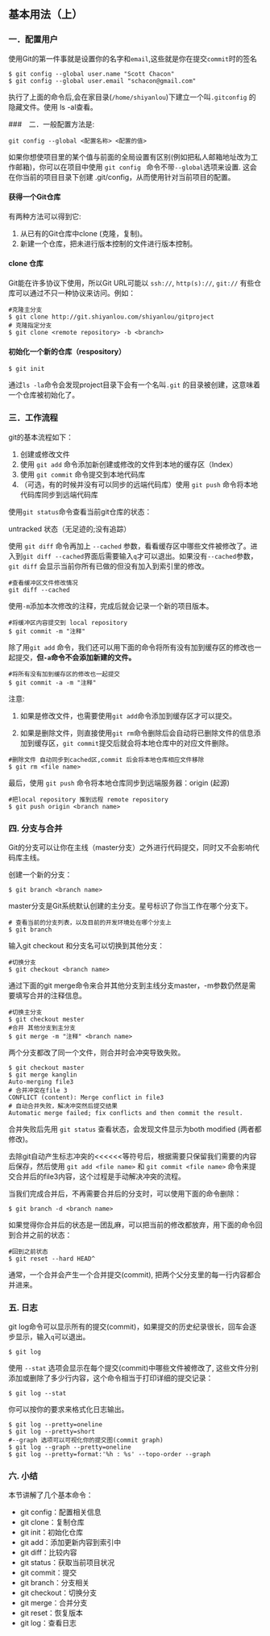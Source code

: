 ## 基本用法（上）

### 一．配置用户
使用Git的第一件事就是设置你的名字和`email`,这些就是你在提交`commit`时的签名

``` shell
$ git config --global user.name "Scott Chacon"
$ git config --global user.email "schacon@gmail.com"
```

执行了上面的命令后,会在家目录(`/home/shiyanlou`)下建立一个叫`.gitconfig` 的隐藏文件。使用 ls -al查看。



###　二．一般配置方法是:

``` shell 
git config --global <配置名称> <配置的值>
```

如果你想使项目里的某个值与前面的全局设置有区别(例如把私人邮箱地址改为工作邮箱)，你可以在项目中使用 `git config `  命令不带` --global `选项来设置. 这会在你当前的项目目录下创建 .git/config，从而使用针对当前项目的配置。





#### 获得一个Git仓库

有两种方法可以得到它:
1. 从已有的Git仓库中clone (克隆，复制)。
2. 新建一个仓库，把未进行版本控制的文件进行版本控制。




#### clone 仓库

Git能在许多协议下使用，所以Git URL可能以 `ssh://`, `http(s)://`, `git://`  有些仓库可以通过不只一种协议来访问。例如：

``` shell
#克隆主分支
$ git clone http://git.shiyanlou.com/shiyanlou/gitproject
# 克隆指定分支
$ git clone <remote repository> -b <branch>
```



#### 初始化一个新的仓库（respository）
``` shell 
$ git init
```

通过`ls -la`命令会发现project目录下会有一个名叫`.git` 的目录被创建，这意味着一个仓库被初始化了。



### 三．工作流程

git的基本流程如下：

1. 创建或修改文件
2. 使用 `git add` 命令添加新创建或修改的文件到本地的缓存区（Index）
3. 使用 `git commit` 命令提交到本地代码库
4. （可选，有的时候并没有可以同步的远端代码库）使用 `git push` 命令将本地代码库同步到远端代码库




使用`git status`命令查看当前git仓库的状态：

untracked 状态（无足迹的;没有追踪）



使用 `git diff` 命令再加上 `--cached` 参数，看看缓存区中哪些文件被修改了。进入到`git diff --cached`界面后需要输入`q`才可以退出。如果没有`--cached`参数，`git diff` 会显示当前你所有已做的但没有加入到索引里的修改。

``` shell
#查看缓冲区文件修改情况
git diff --cached 
```



使用`-m`添加本次修改的注释，完成后就会记录一个新的项目版本。

``` shell
#将缓冲区内容提交到 local repository
$ git commit -m "注释"
```



除了用`git add` 命令，我们还可以用下面的命令将所有没有加到缓存区的修改也一起提交，**但`-a`命令不会添加新建的文件。**
``` shell
#将所有没有加到缓存区的修改也一起提交
$ git commit -a -m "注释"
```



注意: 

1. 如果是修改文件，也需要使用`git add`命令添加到缓存区才可以提交。

2. 如果是删除文件，则直接使用`git rm`命令删除后会自动将已删除文件的信息添加到缓存区，`git commit`提交后就会将本地仓库中的对应文件删除。

``` shell
#删除文件 自动同步到cached区,commit 后会将本地仓库相应文件移除
$ git rm <file name>
```



最后，使用 `git push` 命令将本地仓库同步到远端服务器：origin (起源)

``` shell
#把local repository 推到远程 remote repository
$ git push origin <branch name>
```





###  四. 分支与合并

Git的分支可以让你在主线（master分支）之外进行代码提交，同时又不会影响代码库主线。

创建一个新的分支：
``` shell
$ git branch <branch name> 
```


master分支是Git系统默认创建的主分支。星号标识了你当工作在哪个分支下。
``` shell
# 查看当前的分支列表，以及目前的开发环境处在哪个分支上
$ git branch 
```


输入git checkout 和分支名可以切换到其他分支：
``` shell
#切换分支
$ git checkout <branch name>
```


通过下面的git merge命令来合并其他分支到主线分支master，-m参数仍然是需要填写合并的注释信息。
``` shell
#切换主分支
$ git checkout mester
#合并 其他分支到主分支
$ git merge -m "注释" <branch name>
```

两个分支都改了同一个文件，则合并时会冲突导致失败。
``` shell
$ git checkout master
$ git merge kanglin
Auto-merging file3
# 合并冲突在file 3
CONFLICT (content): Merge conflict in file3 
# 自动合并失败，解决冲突然后提交结果
Automatic merge failed; fix conflicts and then commit the result.
```
合并失败后先用 `git status` 查看状态，会发现文件显示为both modified (两者都修改)。

去除git自动产生标志冲突的<<<<<<等符号后，根据需要只保留我们需要的内容后保存，然后使用 `git add <file name>` 和 `git commit <file name>` 命令来提交合并后的file3内容，这个过程是手动解决冲突的流程。

当我们完成合并后，不再需要合并后的分支时，可以使用下面的命令删除：
``` shell
$ git branch -d <branch name>
```



如果觉得你合并后的状态是一团乱麻，可以把当前的修改都放弃，用下面的命令回到合并之前的状态：

``` shell
#回到之前状态
$ git reset --hard HEAD^
```

通常，一个合并会产生一个合并提交(commit), 把两个父分支里的每一行内容都合并进来。





### 五. 日志

git log命令可以显示所有的提交(commit)，如果提交的历史纪录很长，回车会逐步显示，输入`q`可以退出。

``` shell
$ git log
```



使用 `--stat` 选项会显示在每个提交(commit)中哪些文件被修改了, 这些文件分别添加或删除了多少行内容，这个命令相当于打印详细的提交记录：

```shell
$ git log --stat
```

你可以按你的要求来格式化日志输出。

```shell
$ git log --pretty=oneline
$ git log --pretty=short
#--graph 选项可以可视化你的提交图(commit graph)
$ git log --graph --pretty=oneline
$ git log --pretty=format:'%h : %s' --topo-order --graph
```



### 六. 小结

本节讲解了几个基本命令：

- git config：配置相关信息
- git clone：复制仓库
- git init：初始化仓库
- git add：添加更新内容到索引中
- git diff：比较内容
- git status：获取当前项目状况
- git commit：提交
- git branch：分支相关
- git checkout：切换分支
- git merge：合并分支
- git reset：恢复版本
- git log：查看日志

















